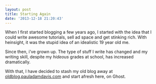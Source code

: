 ```yaml
---
layout: post
title: Starting Again
date: '2013-12-18 21:20:43'
---
```


When I first started blogging a few years ago, I started with the idea that I could write awesome tutorials, sell ad space and get stinking rich. With heinsight, it was the stupid idea of an idealistic 19 year old me.

Since then, i've grown up. The type of stuff I write has changed and my writing skill, despite my *hideous* grades at school, has increased dramatically.

With that, I have decided to stash my old blog away at [oldblog.pauladamdavis.com](http://oldblog.pauladamdavis.com) and start afresh here, on Ghost.